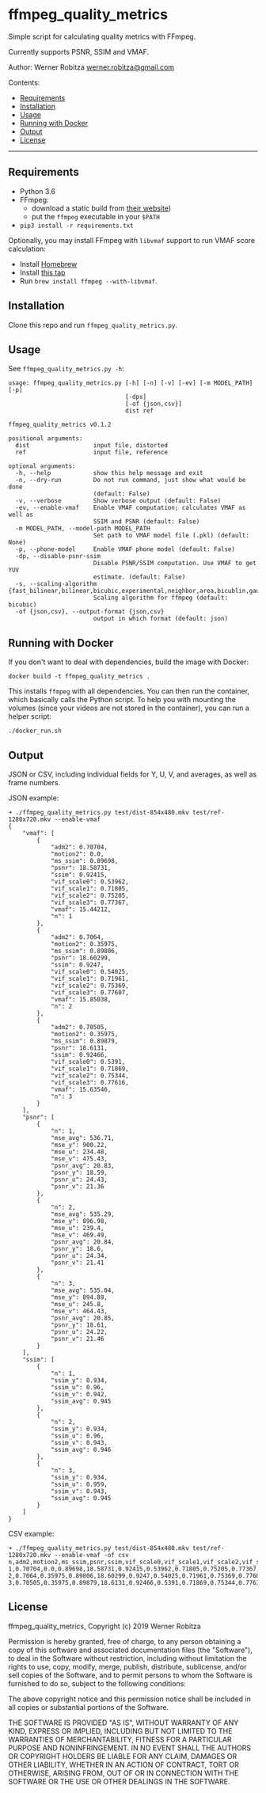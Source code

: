 # ffmpeg_quality_metrics

Simple script for calculating quality metrics with FFmpeg.

Currently supports PSNR, SSIM and VMAF.

Author: Werner Robitza <werner.robitza@gmail.com>

Contents:

- [Requirements](#requirements)
- [Installation](#installation)
- [Usage](#usage)
- [Running with Docker](#running-with-docker)
- [Output](#output)
- [License](#license)

------

## Requirements

- Python 3.6
- FFmpeg:
    - download a static build from [their website](http://ffmpeg.org/download.html))
    - put the `ffmpeg` executable in your `$PATH`
- `pip3 install -r requirements.txt`

Optionally, you may install FFmpeg with `libvmaf` support to run VMAF score calculation:

- Install [Homebrew](https://brew.sh/)
- Install [this tap](https://github.com/varenc/homebrew-ffmpeg/)
- Run `brew install ffmpeg --with-libvmaf`.

## Installation

Clone this repo and run `ffmpeg_quality_metrics.py`.

## Usage

See `ffmpeg_quality_metrics.py -h`:

```
usage: ffmpeg_quality_metrics.py [-h] [-n] [-v] [-ev] [-m MODEL_PATH] [-p]
                                 [-dps]
                                 [-of {json,csv}]
                                 dist ref

ffmpeg_quality_metrics v0.1.2

positional arguments:
  dist                  input file, distorted
  ref                   input file, reference

optional arguments:
  -h, --help            show this help message and exit
  -n, --dry-run         Do not run command, just show what would be done
                        (default: False)
  -v, --verbose         Show verbose output (default: False)
  -ev, --enable-vmaf    Enable VMAF computation; calculates VMAF as well as
                        SSIM and PSNR (default: False)
  -m MODEL_PATH, --model-path MODEL_PATH
                        Set path to VMAF model file (.pkl) (default: None)
  -p, --phone-model     Enable VMAF phone model (default: False)
  -dp, --disable-psnr-ssim
                        Disable PSNR/SSIM computation. Use VMAF to get YUV
                        estimate. (default: False)
  -s, --scaling-algorithm {fast_bilinear,bilinear,bicubic,experimental,neighbor,area,bicublin,gauss,sinc,lanczos,spline}
                        Scaling algorithm for ffmpeg (default: bicubic)
  -of {json,csv}, --output-format {json,csv}
                        output in which format (default: json)
```

## Running with Docker

If you don't want to deal with dependencies, build the image with Docker:

```
docker build -t ffmpeg_quality_metrics .
```

This installs `ffmpeg` with all dependencies. You can then run the container, which basically calls the Python script. To help you with mounting the volumes (since your videos are not stored in the container), you can run a helper script:

```
./docker_run.sh
```

## Output

JSON or CSV, including individual fields for Y, U, V, and averages, as well as frame numbers.

JSON example:

```
➜ ./ffmpeg_quality_metrics.py test/dist-854x480.mkv test/ref-1280x720.mkv --enable-vmaf
{
    "vmaf": [
        {
            "adm2": 0.70704,
            "motion2": 0.0,
            "ms_ssim": 0.89698,
            "psnr": 18.58731,
            "ssim": 0.92415,
            "vif_scale0": 0.53962,
            "vif_scale1": 0.71805,
            "vif_scale2": 0.75205,
            "vif_scale3": 0.77367,
            "vmaf": 15.44212,
            "n": 1
        },
        {
            "adm2": 0.7064,
            "motion2": 0.35975,
            "ms_ssim": 0.89806,
            "psnr": 18.60299,
            "ssim": 0.9247,
            "vif_scale0": 0.54025,
            "vif_scale1": 0.71961,
            "vif_scale2": 0.75369,
            "vif_scale3": 0.77607,
            "vmaf": 15.85038,
            "n": 2
        },
        {
            "adm2": 0.70505,
            "motion2": 0.35975,
            "ms_ssim": 0.89879,
            "psnr": 18.6131,
            "ssim": 0.92466,
            "vif_scale0": 0.5391,
            "vif_scale1": 0.71869,
            "vif_scale2": 0.75344,
            "vif_scale3": 0.77616,
            "vmaf": 15.63546,
            "n": 3
        }
    ],
    "psnr": [
        {
            "n": 1,
            "mse_avg": 536.71,
            "mse_y": 900.22,
            "mse_u": 234.48,
            "mse_v": 475.43,
            "psnr_avg": 20.83,
            "psnr_y": 18.59,
            "psnr_u": 24.43,
            "psnr_v": 21.36
        },
        {
            "n": 2,
            "mse_avg": 535.29,
            "mse_y": 896.98,
            "mse_u": 239.4,
            "mse_v": 469.49,
            "psnr_avg": 20.84,
            "psnr_y": 18.6,
            "psnr_u": 24.34,
            "psnr_v": 21.41
        },
        {
            "n": 3,
            "mse_avg": 535.04,
            "mse_y": 894.89,
            "mse_u": 245.8,
            "mse_v": 464.43,
            "psnr_avg": 20.85,
            "psnr_y": 18.61,
            "psnr_u": 24.22,
            "psnr_v": 21.46
        }
    ],
    "ssim": [
        {
            "n": 1,
            "ssim_y": 0.934,
            "ssim_u": 0.96,
            "ssim_v": 0.942,
            "ssim_avg": 0.945
        },
        {
            "n": 2,
            "ssim_y": 0.934,
            "ssim_u": 0.96,
            "ssim_v": 0.943,
            "ssim_avg": 0.946
        },
        {
            "n": 3,
            "ssim_y": 0.934,
            "ssim_u": 0.959,
            "ssim_v": 0.943,
            "ssim_avg": 0.945
        }
    ]
}

```

CSV example:

```
➜ ./ffmpeg_quality_metrics.py test/dist-854x480.mkv test/ref-1280x720.mkv --enable-vmaf -of csv
n,adm2,motion2,ms_ssim,psnr,ssim,vif_scale0,vif_scale1,vif_scale2,vif_scale3,vmaf,mse_avg,mse_u,mse_v,mse_y,psnr_avg,psnr_u,psnr_v,psnr_y,ssim_avg,ssim_u,ssim_v,ssim_y
1,0.70704,0.0,0.89698,18.58731,0.92415,0.53962,0.71805,0.75205,0.77367,15.44212,536.71,234.48,475.43,900.22,20.83,24.43,21.36,18.59,0.945,0.96,0.942,0.934
2,0.7064,0.35975,0.89806,18.60299,0.9247,0.54025,0.71961,0.75369,0.77607,15.85038,535.29,239.4,469.49,896.98,20.84,24.34,21.41,18.6,0.946,0.96,0.943,0.934
3,0.70505,0.35975,0.89879,18.6131,0.92466,0.5391,0.71869,0.75344,0.77616,15.63546,535.04,245.8,464.43,894.89,20.85,24.22,21.46,18.61,0.945,0.959,0.943,0.934
```

## License

ffmpeg_quality_metrics, Copyright (c) 2019 Werner Robitza

Permission is hereby granted, free of charge, to any person obtaining a copy of this software and associated documentation files (the "Software"), to deal in the Software without restriction, including without limitation the rights to use, copy, modify, merge, publish, distribute, sublicense, and/or sell copies of the Software, and to permit persons to whom the Software is furnished to do so, subject to the following conditions:

The above copyright notice and this permission notice shall be included in all copies or substantial portions of the Software.

THE SOFTWARE IS PROVIDED "AS IS", WITHOUT WARRANTY OF ANY KIND, EXPRESS OR IMPLIED, INCLUDING BUT NOT LIMITED TO THE WARRANTIES OF MERCHANTABILITY, FITNESS FOR A PARTICULAR PURPOSE AND NONINFRINGEMENT. IN NO EVENT SHALL THE AUTHORS OR COPYRIGHT HOLDERS BE LIABLE FOR ANY CLAIM, DAMAGES OR OTHER LIABILITY, WHETHER IN AN ACTION OF CONTRACT, TORT OR OTHERWISE, ARISING FROM, OUT OF OR IN CONNECTION WITH THE SOFTWARE OR THE USE OR OTHER DEALINGS IN THE SOFTWARE.